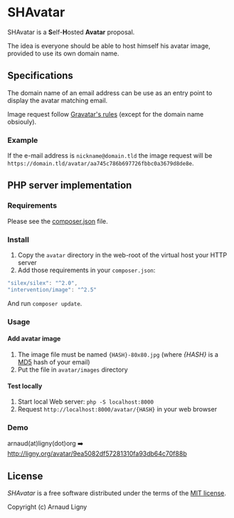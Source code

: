 # SHAvatar

SHAvatar is a **S**elf-**H**osted **Avatar** proposal.

The idea is everyone should be able to host himself his avatar image, provided to use its own domain name.

## Specifications

The domain name of an email address can be use as an entry point to display the avatar matching email.

Image request follow [Gravatar's rules](https://en.gravatar.com/site/implement/images/) (except for the domain name obsiouly).

### Example

If the e-mail address is `nickname@domain.tld` the image request will be  `https://domain.tld/avatar/aa745c786b697726fbbc0a3679d8de8e`.

## PHP server implementation

### Requirements

Please see the [composer.json](composer.json) file.

### Install

1. Copy the `avatar` directory in the web-root of the virtual host your HTTP server
2. Add those requirements in your `composer.json`:
```javascript
"silex/silex": "^2.0",
"intervention/image": "^2.5"
```
And run `composer update`.

### Usage

#### Add avatar image

1. The image file must be named `{HASH}-80x80.jpg` (where _{HASH}_ is a [MD5](https://wikipedia.org/wiki/MD5) hash of your email)
2. Put the file in `avatar/images` directory

#### Test locally

1. Start local Web server: `php -S localhost:8000`
2. Request `http://localhost:8000/avatar/{HASH}` in your web browser

### Demo

arnaud(at)ligny(dot)org :arrow_right: http://ligny.org/avatar/9ea5082df57281310fa93db64c70f88b

## License

_SHAvatar_ is a free software distributed under the terms of the [MIT license](https://opensource.org/licenses/MIT).

Copyright (c) Arnaud Ligny

